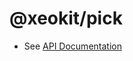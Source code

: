 # @xeokit/pick

* See [API Documentation](https://xeokit.github.io/sdk/docs/modules/_xeokit_pick.html)

